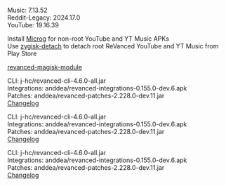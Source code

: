 Music: 7.13.52  
Reddit-Legacy: 2024.17.0  
YouTube: 19.16.39  

Install [Microg](https://github.com/ReVanced/GmsCore/releases) for non-root YouTube and YT Music APKs  
Use [zygisk-detach](https://github.com/j-hc/zygisk-detach) to detach root ReVanced YouTube and YT Music from Play Store  

[revanced-magisk-module](https://github.com/j-hc/revanced-magisk-module)
  
CLI: j-hc/revanced-cli-4.6.0-all.jar  
Integrations: anddea/revanced-integrations-0.155.0-dev.6.apk  
Patches: anddea/revanced-patches-2.228.0-dev.11.jar  
[Changelog](https://github.com/anddea/revanced-patches/releases/tag/v2.228.0-dev.11)

CLI: j-hc/revanced-cli-4.6.0-all.jar  
Integrations: anddea/revanced-integrations-0.155.0-dev.6.apk  
Patches: anddea/revanced-patches-2.228.0-dev.11.jar  
[Changelog](https://github.com/anddea/revanced-patches/releases/tag/v2.228.0-dev.11)

CLI: j-hc/revanced-cli-4.6.0-all.jar  
Integrations: anddea/revanced-integrations-0.155.0-dev.6.apk  
Patches: anddea/revanced-patches-2.228.0-dev.11.jar  
[Changelog](https://github.com/anddea/revanced-patches/releases/tag/v2.228.0-dev.11)  
